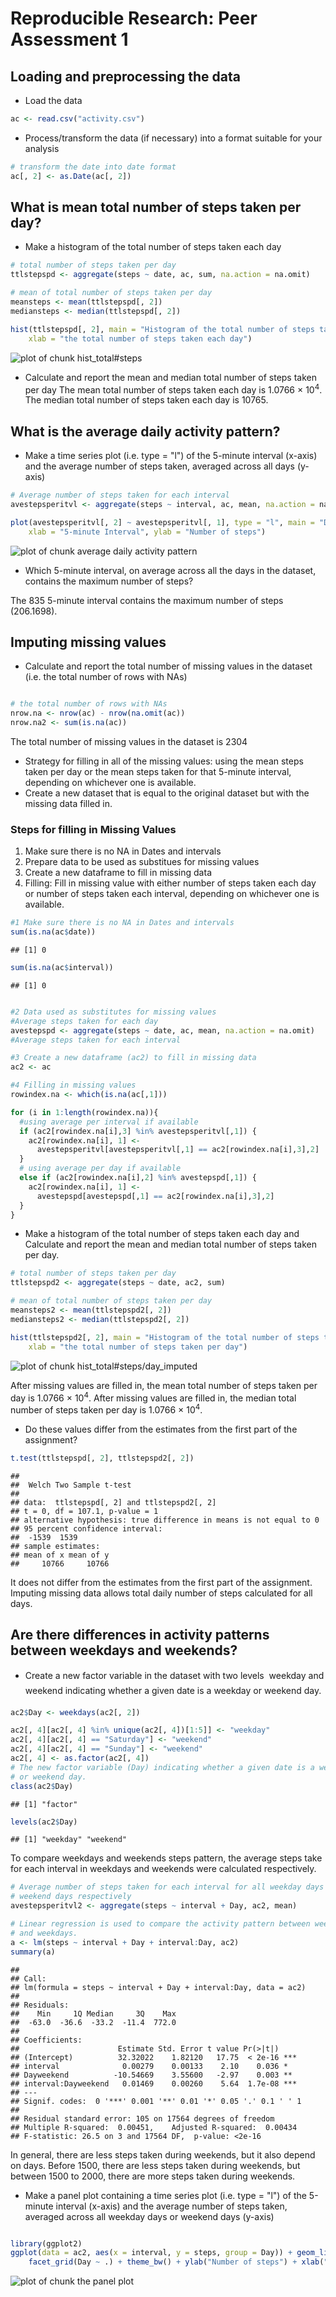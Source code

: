 # Reproducible Research: Peer Assessment 1


## Loading and preprocessing the data

* Load the data

```r
ac <- read.csv("activity.csv")
```


* Process/transform the data (if necessary) into a format suitable for your analysis

```r
# transform the date into date format
ac[, 2] <- as.Date(ac[, 2])
```



## What is mean total number of steps taken per day?

* Make a histogram of the total number of steps taken each day

```r
# total number of steps taken per day
ttlstepspd <- aggregate(steps ~ date, ac, sum, na.action = na.omit)

# mean of total number of steps taken per day
meansteps <- mean(ttlstepspd[, 2])
mediansteps <- median(ttlstepspd[, 2])

hist(ttlstepspd[, 2], main = "Histogram of the total number of steps taken each day", 
    xlab = "the total number of steps taken each day")
```

![plot of chunk hist_total#steps](figure/hist_total_steps.png) 



* Calculate and report the mean and median total number of steps taken per day
The mean total number of steps taken each day is 1.0766 &times; 10<sup>4</sup>.
The median total number of steps taken each day is 10765.



## What is the average daily activity pattern?

* Make a time series plot (i.e. type = "l") of the 5-minute interval (x-axis) and the average number of steps taken, averaged across all days (y-axis)


```r
# Average number of steps taken for each interval
avestepsperitvl <- aggregate(steps ~ interval, ac, mean, na.action = na.omit)

plot(avestepsperitvl[, 2] ~ avestepsperitvl[, 1], type = "l", main = "Daily Activity Pattern", 
    xlab = "5-minute Interval", ylab = "Number of steps")
```

![plot of chunk average daily activity pattern](figure/average_daily_activity_pattern.png) 


* Which 5-minute interval, on average across all the days in the dataset, contains the maximum number of steps?

The 835 5-minute interval contains the maximum number of steps (206.1698).


## Imputing missing values

* Calculate and report the total number of missing values in the dataset (i.e. the total number of rows with NAs)

```r

# the total number of rows with NAs
nrow.na <- nrow(ac) - nrow(na.omit(ac))
nrow.na2 <- sum(is.na(ac))
```

The total number of missing values in the dataset is 2304

* Strategy for filling in all of the missing values: using the mean steps taken per day or the mean steps taken for that 5-minute interval, depending on whichever one is available.
* Create a new dataset that is equal to the original dataset but with the missing data filled in.

### Steps for filling in Missing Values
1. Make sure there is no NA in Dates and intervals
2. Prepare data to be used as substitues for missing values
3. Create a new dataframe to fill in missing data
4. Filling: Fill in missing value with either number of steps taken each day or number of steps taken each interval, depending on whichever one is available.


```r
#1 Make sure there is no NA in Dates and intervals
sum(is.na(ac$date))
```

```
## [1] 0
```

```r
sum(is.na(ac$interval))
```

```
## [1] 0
```

```r

#2 Data used as substitutes for missing values
#Average steps taken for each day
avestepspd <- aggregate(steps ~ date, ac, mean, na.action = na.omit)
#Average steps taken for each interval

#3 Create a new dataframe (ac2) to fill in missing data
ac2 <- ac 

#4 Filling in missing values
rowindex.na <- which(is.na(ac[,1]))

for (i in 1:length(rowindex.na)){
  #using average per interval if available
  if (ac2[rowindex.na[i],3] %in% avestepsperitvl[,1]) {
    ac2[rowindex.na[i], 1] <- 
      avestepsperitvl[avestepsperitvl[,1] == ac2[rowindex.na[i],3],2]
  } 
  # using average per day if available
  else if (ac2[rowindex.na[i],2] %in% avestepspd[,1]) {  
    ac2[rowindex.na[i], 1] <-  
      avestepspd[avestepspd[,1] == ac2[rowindex.na[i],3],2]
  }  
}
```



* Make a histogram of the total number of steps taken each day and Calculate and report the mean and median total number of steps taken per day. 

```r
# total number of steps taken per day
ttlstepspd2 <- aggregate(steps ~ date, ac2, sum)

# mean of total number of steps taken per day
meansteps2 <- mean(ttlstepspd2[, 2])
mediansteps2 <- median(ttlstepspd2[, 2])

hist(ttlstepspd2[, 2], main = "Histogram of the total number of steps taken per day \n After missing values are imputed", 
    xlab = "the total number of steps taken per day")
```

![plot of chunk hist_total#steps/day_imputed](figure/hist_total_steps/day_imputed.png) 


After missing values are filled in, the mean total number of steps taken per day is 1.0766 &times; 10<sup>4</sup>.
After missing values are filled in, the median total number of steps taken per day is 1.0766 &times; 10<sup>4</sup>.


* Do these values differ from the estimates from the first part of the assignment?

```r
t.test(ttlstepspd[, 2], ttlstepspd2[, 2])
```

```
## 
## 	Welch Two Sample t-test
## 
## data:  ttlstepspd[, 2] and ttlstepspd2[, 2]
## t = 0, df = 107.1, p-value = 1
## alternative hypothesis: true difference in means is not equal to 0
## 95 percent confidence interval:
##  -1539  1539
## sample estimates:
## mean of x mean of y 
##     10766     10766
```


It does not differ from the estimates from the first part of the assignment. Imputing missing data allows total daily number of steps calculated for all days.


## Are there differences in activity patterns between weekdays and weekends?

* Create a new factor variable in the dataset with two levels  weekday and weekend indicating whether a given date is a weekday or weekend day.

```r
ac2$Day <- weekdays(ac2[, 2])

ac2[, 4][ac2[, 4] %in% unique(ac2[, 4])[1:5]] <- "weekday"
ac2[, 4][ac2[, 4] == "Saturday"] <- "weekend"
ac2[, 4][ac2[, 4] == "Sunday"] <- "weekend"
ac2[, 4] <- as.factor(ac2[, 4])
# The new factor variable (Day) indicating whether a given date is a weedday
# or weekend day.
class(ac2$Day)
```

```
## [1] "factor"
```

```r
levels(ac2$Day)
```

```
## [1] "weekday" "weekend"
```



To compare weekdays and weekends steps pattern, the average steps take for each interval in weekdays and weekends were calculated respectively. 

```r
# Average number of steps taken for each interval for all weekday days or
# weekend days respectively
avestepsperitvl2 <- aggregate(steps ~ interval + Day, ac2, mean)

# Linear regression is used to compare the activity pattern between weekends
# and weekdays.
a <- lm(steps ~ interval + Day + interval:Day, ac2)
summary(a)
```

```
## 
## Call:
## lm(formula = steps ~ interval + Day + interval:Day, data = ac2)
## 
## Residuals:
##    Min     1Q Median     3Q    Max 
##  -63.0  -36.6  -33.2  -11.4  772.0 
## 
## Coefficients:
##                      Estimate Std. Error t value Pr(>|t|)    
## (Intercept)          32.32022    1.82120   17.75  < 2e-16 ***
## interval              0.00279    0.00133    2.10    0.036 *  
## Dayweekend          -10.54669    3.55600   -2.97    0.003 ** 
## interval:Dayweekend   0.01469    0.00260    5.64  1.7e-08 ***
## ---
## Signif. codes:  0 '***' 0.001 '**' 0.01 '*' 0.05 '.' 0.1 ' ' 1
## 
## Residual standard error: 105 on 17564 degrees of freedom
## Multiple R-squared:  0.00451,	Adjusted R-squared:  0.00434 
## F-statistic: 26.5 on 3 and 17564 DF,  p-value: <2e-16
```

In general, there are less steps taken during weekends, but it also depend on days. Before 1500, there are less steps taken during weekends, but between 1500 to 2000, there are more steps taken during weekends.


* Make a panel plot containing a time series plot (i.e. type = "l") of the 5-minute interval (x-axis) and the average number of steps taken, averaged across all weekday days or weekend days (y-axis)


```r

library(ggplot2)
ggplot(data = ac2, aes(x = interval, y = steps, group = Day)) + geom_line() + 
    facet_grid(Day ~ .) + theme_bw() + ylab("Number of steps") + xlab("Interval")
```

![plot of chunk the panel plot](figure/the_panel_plot.png) 


